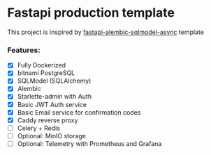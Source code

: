 # Fastapi production template

This project is inspired by [fastapi-alembic-sqlmodel-async](https://github.com/jonra1993/fastapi-alembic-sqlmodel-async) template

### Features:

- [X] Fully Dockerized
- [X] bitnami PostgreSQL
- [X] SQLModel (SQLAlchemy)
- [X] Alembic
- [X] Starlette-admin with Auth
- [X] Basic JWT Auth service
- [X] Basic Email service for confirmation codes
- [X] Caddy reverse proxy
- [ ] Celery + Redis
- [ ] Optional: MinIO storage
- [ ] Optional: Telemetry with Prometheus and Grafana
